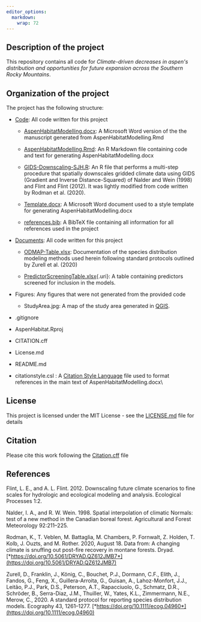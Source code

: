 ```yaml
---
editor_options: 
  markdown: 
    wrap: 72
---
```


## Description of the project

This repository contains all code for *Climate-driven decreases in
aspen's distribution and opportunities for future expansion across the
Southern Rocky Mountains*.

## Organization of the project

The project has the following structure:

-   [Code](https://github.com/HARTLabGroup/AspenHabitat/tree/base/Code):
    All code written for this project

    -   [AspenHabitatModelling.docx](https://github.com/HARTLabGroup/AspenHabitat/blob/base/Code/AspenHabitatModelling.docx):
        A Microsoft Word version of the the manuscript generated from
        AspenHabitatModelling.Rmd

    -   [AspenHabitatModelling.Rmd](https://github.com/HARTLabGroup/AspenHabitat/blob/base/Code/AspenHabitatModelling.Rmd):
        An R Markdown file containing code and text for generating
        AspenHabitatModelling.docx

    -   [GIDS-Downscaling-SJH.R](https://github.com/HARTLabGroup/AspenHabitat/blob/base/Code/GIDS-Downscaling-SJH.R):
        An R file that performs a multi-step procedure that spatially
        downscales gridded climate data using GIDS (Gradient and Inverse
        Distance-Squared) of Nalder and Wein (1998) and Flint and Flint
        (2012). It was lightly modified from code written by Rodman et
        al. (2020).

    -   [Template.docx](https://github.com/HARTLabGroup/AspenHabitat/blob/base/Code/Template.docx):
        A Microsoft Word document used to a style template for
        generating AspenHabitatModelling.docx

    -   [references.bib](https://github.com/HARTLabGroup/AspenHabitat/blob/base/Code/references.bib):
        A BibTeX file containing all information for all references used
        in the project

-   [Documents](https://github.com/HARTLabGroup/AspenHabitat/tree/base/Documents):
    All code written for this project

    -   [ODMAP-Table.xlsx](https://github.com/HARTLabGroup/AspenHabitat/blob/base/Documents/ODMAP-Table.xlsx):
        Documentation of the species distribution modeling methods used
        herein following standard protocols outlined by Zurell et al.
        (2020)

    -   [PredictorScreeningTable.xlsx](https://github.com/HARTLabGroup/AspenHabitat/blob/base/Documents/PredictorScreeningTable.xlsx){.uri}:
        A table containing predictors screened for inclusion in the
        models.

-   Figures: Any figures that were not generated from the provided code

    -   StudyArea.jpg: A map of the study area generated in
        [QGIS](https://www.qgis.org/).

-   .gitignore

-   AspenHabitat.Rproj

-   CITATION.cff

-   License.md

-   README.md

-   citationstyle.csl : A [Citation Style
    Language](https://citationstyles.org/) file used to format
    references in the main text of AspenHabitatModelling.docx\

## License

This project is licensed under the MIT License - see the
[LICENSE.md](https://github.com/HARTLabGroup/AspenHabitat/blob/base/License.md)
file for details

## Citation

Please cite this work following the
[Citation.cff](https://github.com/HARTLabGroup/AspenHabitat/blob/base/CITATION.cff)
file

## References

Flint, L. E., and A. L. Flint. 2012. Downscaling future climate
scenarios to fine scales for hydrologic and ecological modeling and
analysis. Ecological Processes 1:2.

Nalder, I. A., and R. W. Wein. 1998. Spatial interpolation of climatic
Normals: test of a new method in the Canadian boreal forest.
Agricultural and Forest Meteorology 92:211–225.

Rodman, K., T. Veblen, M. Battaglia, M. Chambers, P. Fornwalt, Z.
Holden, T. Kolb, J. Ouzts, and M. Rother. 2020, August 18. Data from: A
changing climate is snuffing out post-fire recovery in montane forests.
Dryad.
[*https://doi.org/10.5061/DRYAD.QZ612JMB7*](https://doi.org/10.5061/DRYAD.QZ612JMB7)

Zurell, D., Franklin, J., König, C., Bouchet, P.J., Dormann, C.F.,
Elith, J., Fandos, G., Feng, X., Guillera-Arroita, G., Guisan, A.,
Lahoz-Monfort, J.J., Leitão, P.J., Park, D.S., Peterson, A.T.,
Rapacciuolo, G., Schmatz, D.R., Schröder, B., Serra-Diaz, J.M.,
Thuiller, W., Yates, K.L., Zimmermann, N.E., Merow, C., 2020. A standard
protocol for reporting species distribution models. Ecography 43,
1261–1277.
[*https://doi.org/10.1111/ecog.04960*](https://doi.org/10.1111/ecog.04960)
